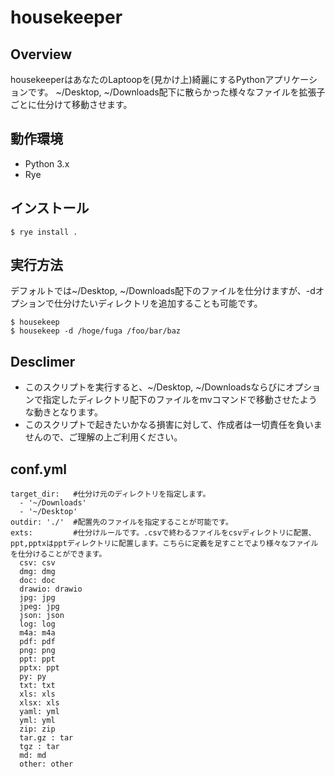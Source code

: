 # housekeeper
## Overview
housekeeperはあなたのLaptoopを(見かけ上)綺麗にするPythonアプリケーションです。
~/Desktop, ~/Downloads配下に散らかった様々なファイルを拡張子ごとに仕分けて移動させます。

## 動作環境
* Python 3.x
* Rye

## インストール
```
$ rye install .
```

## 実行方法
デフォルトでは~/Desktop, ~/Downloads配下のファイルを仕分けますが、-dオプションで仕分けたいディレクトリを追加することも可能です。
```
$ housekeep
$ housekeep -d /hoge/fuga /foo/bar/baz
```

## Desclimer
* このスクリプトを実行すると、~/Desktop, ~/Downloadsならびにオプションで指定したディレクトリ配下のファイルをmvコマンドで移動させたような動きとなります。
* このスクリプトで起きたいかなる損害に対して、作成者は一切責任を負いませんので、ご理解の上ご利用ください。


## conf.yml
```
target_dir:   #仕分け元のディレクトリを指定します。
  - '~/Downloads'
  - '~/Desktop'
outdir: './'  #配置先のファイルを指定することが可能です。
exts:         #仕分けルールです。.csvで終わるファイルをcsvディレクトリに配置、ppt,pptxはpptディレクトリに配置します。こちらに定義を足すことでより様々なファイルを仕分けることができます。
  csv: csv
  dmg: dmg
  doc: doc
  drawio: drawio
  jpg: jpg
  jpeg: jpg
  json: json
  log: log
  m4a: m4a
  pdf: pdf
  png: png
  ppt: ppt
  pptx: ppt
  py: py
  txt: txt
  xls: xls
  xlsx: xls
  yaml: yml
  yml: yml
  zip: zip
  tar.gz : tar
  tgz : tar
  md: md
  other: other

```
